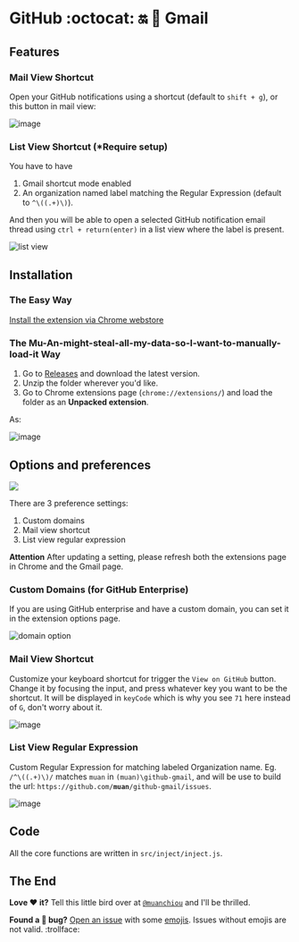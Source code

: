 # GitHub :octocat: :on: :love_letter: Gmail

## Features

### Mail View Shortcut

Open your GitHub notifications using a shortcut (default to `shift + g`), or this button in mail view:

![image](https://f.cloud.github.com/assets/1153134/1699454/20634378-5f9f-11e3-999c-c0c5e3e96684.png)

### List View Shortcut (*Require setup)

You have to have

1. Gmail shortcut mode enabled
2. An organization named label matching the Regular Expression (default to `^\((.+)\)`).

And then you will be able to open a selected GitHub notification email thread using `ctrl + return(enter)` in a list view where the label is present.

![list view](https://f.cloud.github.com/assets/1153134/2073597/f19b6232-8d61-11e3-8e65-b03db4e72217.png)

## Installation

### The Easy Way

[Install the extension via Chrome webstore](https://chrome.google.com/webstore/detail/github-notification-helpe/gmhijkhbpihfmkmhmcfebmlkaekgmaje)

### The Mu-An-might-steal-all-my-data-so-I-want-to-manually-load-it Way

1. Go to [Releases](https://github.com/muan/github-gmail/releases) and download the latest version.
2. Unzip the folder wherever you'd like.
3. Go to Chrome extensions page (`chrome://extensions/`) and load the folder as an **Unpacked extension**.

As:

![image](https://f.cloud.github.com/assets/1153134/1749652/ae692df6-652e-11e3-869f-65447bfe1a68.png)

## Options and preferences

![](https://f.cloud.github.com/assets/1153134/1715451/2fcb1c8a-61b3-11e3-9960-1f3ef6a48f48.png)

There are 3 preference settings:

1. Custom domains
2. Mail view shortcut
3. List view regular expression

**Attention** After updating a setting, please refresh both the extensions page in Chrome and the Gmail page.

### Custom Domains (for GitHub Enterprise)

If you are using GitHub enterprise and have a custom domain, you can set it in the extension options page.

![domain option](https://f.cloud.github.com/assets/1153134/2075910/2f9b1f70-8d97-11e3-9798-9afcfb550e22.png)

### Mail View Shortcut

Customize your keyboard shortcut for trigger the `View on GitHub` button. Change it by focusing the input, and press whatever key you want to be the shortcut. It will be displayed in `keyCode` which is why you see `71` here instead of `G`, don't worry about it.

![image](https://f.cloud.github.com/assets/1153134/2457119/3a485f38-af2e-11e3-978a-ece296676337.png)

### List View Regular Expression

Custom Regular Expression for matching labeled Organization name. Eg. `/^\((.+)\)/` matches `muan` in `(muan)\github-gmail`, and will be use to build the url: `https://github.com/`**`muan`**`/github-gmail/issues`.

![image](https://f.cloud.github.com/assets/1153134/2457127/ac41d204-af2e-11e3-9271-328aeb7a11bf.png)

## Code

All the core functions are written in `src/inject/inject.js`.

## The End

**Love :heart: it?** Tell this little bird over at [`@muanchiou`](https://twitter.com/muanchiou) and I'll be thrilled.

**Found a :bug: bug?** [Open an issue](https://github.com/muan/github-gmail/issues/new) with some [emojis](http://emoji.muan.co). Issues without emojis are not valid. :trollface:

